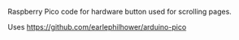 Raspberry Pico code for hardware button used for scrolling pages.

Uses https://github.com/earlephilhower/arduino-pico
